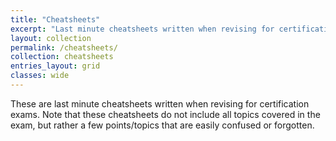 ```yaml
---
title: "Cheatsheets"
excerpt: "Last minute cheatsheets written when revising for certification exams"
layout: collection
permalink: /cheatsheets/
collection: cheatsheets
entries_layout: grid
classes: wide
---
```


These are last minute cheatsheets written when revising for certification exams. Note that these cheatsheets do not include all topics covered in the exam, but rather a few points/topics that are easily confused or forgotten.